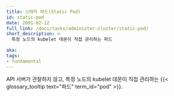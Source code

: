 ```yaml
---
title: 스태틱 파드(Static Pod)
id: static-pod
date: 2091-02-12
full_link: /docs/tasks/administer-cluster/static-pod/
short_description: >
  특정 노드의 kubelet 데몬이 직접 관리하는 파드

aka:
tags:
- fundamental
---
```

 API 서버가 관찰하지 않고, 특정 노드의 kubelet 데몬이
 직접 관리하는 {{< glossary_tooltip text="파드" term_id="pod" >}}.
